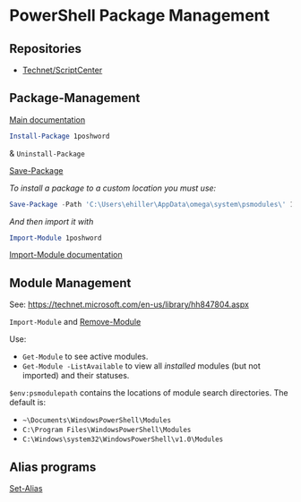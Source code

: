 # PowerShell Package Management

## Repositories

- [Technet/ScriptCenter](http://gallery.technet.microsoft.com/scriptcenter)

## Package-Management

[Main documentation](https://technet.microsoft.com/en-us/library/dn890706.aspx)

```powershell
Install-Package 1poshword
```
& `Uninstall-Package`

[Save-Package](https://technet.microsoft.com/en-us/library/dn890708.aspx)

_To install a package to a custom location you must use:_

```powershell
Save-Package -Path 'C:\Users\ehiller\AppData\omega\system\psmodules\' 1poshword
```

_And then import it with_
```powershell
Import-Module 1poshword
```

[Import-Module documentation](https://technet.microsoft.com/en-us/library/hh849725.aspx)

## Module Management

See: <https://technet.microsoft.com/en-us/library/hh847804.aspx>

`Import-Module` and [Remove-Module](https://technet.microsoft.com/en-us/library/hh849732.aspx)

Use:
- `Get-Module` to see active modules.
- `Get-Module -ListAvailable` to view all *installed* modules (but not imported) and their statuses.

`$env:psmodulepath` contains the locations of module search directories. The default is:
- `~\Documents\WindowsPowerShell\Modules`
- `C:\Program Files\WindowsPowerShell\Modules`
- `C:\Windows\system32\WindowsPowerShell\v1.0\Modules`

## Alias programs

[Set-Alias](https://technet.microsoft.com/en-us/library/ee176913.aspx)

